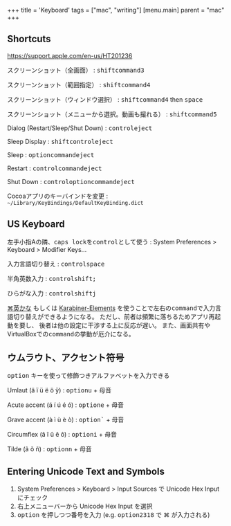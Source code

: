 +++
title = 'Keyboard'
tags = ["mac", "writing"]
[menu.main]
  parent = "mac"
+++

## Shortcuts

https://support.apple.com/en-us/HT201236

スクリーンショット（全画面）
:   <kbd>shift</kbd><kbd>command</kbd><kbd>3</kbd>

スクリーンショット（範囲指定）
:   <kbd>shift</kbd><kbd>command</kbd><kbd>4</kbd>

スクリーンショット（ウィンドウ選択）
:   <kbd>shift</kbd><kbd>command</kbd><kbd>4</kbd> then <kbd>space</kbd>

スクリーンショット（メニューから選択。動画も撮れる）
:   <kbd>shift</kbd><kbd>command</kbd><kbd>5</kbd>

Dialog (Restart/Sleep/Shut Down)
:   <kbd>control</kbd><kbd>eject</kbd>

Sleep Display
:   <kbd>shift</kbd><kbd>control</kbd><kbd>eject</kbd>

Sleep
:   <kbd>option</kbd><kbd>command</kbd><kbd>eject</kbd>

Restart
:   <kbd>control</kbd><kbd>command</kbd><kbd>eject</kbd>

Shut Down
:   <kbd>control</kbd><kbd>option</kbd><kbd>command</kbd><kbd>eject</kbd>

Cocoaアプリのキーバインドを変更
:   `~/Library/KeyBindings/DefaultKeyBinding.dict`


## US Keyboard

左手小指Aの隣、<kbd>caps lock</kbd>を<kbd>control</kbd>として使う
:   System Preferences > Keyboard > Modifier Keys...

入力言語切り替え
:   <kbd>control</kbd><kbd>space</kbd>

半角英数入力
:   <kbd>control</kbd><kbd>shift</kbd><kbd>;</kbd>

ひらがな入力
:   <kbd>control</kbd><kbd>shift</kbd><kbd>j</kbd>

[⌘英かな](https://github.com/iMasanari/cmd-eikana)
もしくは
[Karabiner-Elements](https://pqrs.org/osx/karabiner/)
を使うことで左右の<kbd>command</kbd>で入力言語切り替えができるようになる。
ただし、前者は頻繁に落ちるためアプリ再起動を要し、
後者は他の設定に干渉する上に反応が遅い。
また、画面共有やVirtualBoxでの<kbd>command</kbd>の挙動が厄介になる。


## ウムラウト、アクセント符号

<kbd>option</kbd> キーを使って修飾つきアルファベットを入力できる

Umlaut (ä ï ü ë ö ÿ)
:   <kbd>option</kbd><kbd>u</kbd> + 母音

Acute accent (á í ú é ó)
:   <kbd>option</kbd><kbd>e</kbd> + 母音

Grave accent (à ì ù è ò)
:   <kbd>option</kbd><kbd>`</kbd> + 母音

Circumflex (â î û ê ô)
:   <kbd>option</kbd><kbd>i</kbd> + 母音

Tilde (ã õ ñ)
:   <kbd>option</kbd><kbd>n</kbd> + 母音

## Entering Unicode Text and Symbols

1.  System Preferences > Keyboard > Input Sources で Unicode Hex Input にチェック
1.  右上メニューバーから Unicode Hex Input を選択
1.  <kbd>option</kbd> を押しつつ番号を入力
    (e.g. <kbd>option</kbd><kbd>2318</kbd> で ⌘ が入力される)

